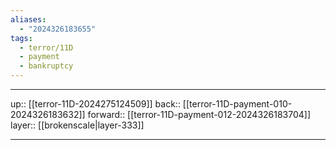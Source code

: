 ```yaml
---
aliases:
  - "2024326183655"
tags:
  - terror/11D
  - payment
  - bankruptcy
---
```




***

up:: [[terror-11D-2024275124509]]
back:: [[terror-11D-payment-010-2024326183632]]
forward:: [[terror-11D-payment-012-2024326183704]]
layer:: [[brokenscale|layer-333]]

***
